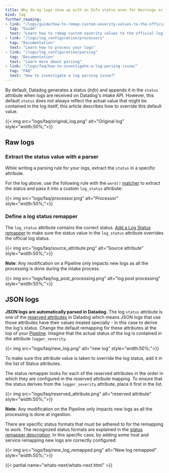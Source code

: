 ```yaml
---
title: Why do my logs show up with an Info status even for Warnings or Errors?
kind: faq
further_reading:
- link: "/logs/guide/how-to-remap-custom-severity-values-to-the-official-log-status/"
  tag: "Guide"
  text: "Learn how to remap custom severity values to the official log status"
- link: "/logs/log_configuration/processors"
  tag: "Documentation"
  text: "Learn how to process your logs"
- link: "/logs/log_configuration/parsing"
  tag: "Documentation"
  text: "Learn more about parsing"
- link: "/logs/faq/how-to-investigate-a-log-parsing-issue/"
  tag: "FAQ"
  text: "How to investigate a log parsing issue?"
---
```


By default, Datadog generates a status (*Info*) and appends it in the `status` attribute when logs are received on Datadog's intake API.
However, this default `status` does not always reflect the actual value that might be contained in the log itself; this article describes how to override this default value.

{{< img src="logs/faq/original_log.png" alt="Original log" style="width:50%;">}}

## Raw logs

### Extract the status value with a parser

While writing a parsing rule for your logs, extract the `status` in a specific attribute.

For the log above, use the following rule with the `word()` [matcher][1] to extract the status and pass it into a custom `log_status` attribute:

{{< img src="logs/faq/processor.png" alt="Processor" style="width:50%;">}}

### Define a log status remapper

The `log_status` attribute contains the correct status. [Add a Log Status remapper][2] to make sure the status value in the `log_status` attribute overrides the official log status.

{{< img src="logs/faq/source_attribute.png" alt="Source attribute" style="width:50%;">}}

**Note**: Any modification on a Pipeline only impacts new logs as all the processing is done during the intake process.

{{< img src="logs/faq/log_post_processing.png" alt="log post processing" style="width:50%;">}}

## JSON logs

**JSON logs are automatically parsed in Datadog.**
The log `status` attribute is one of the [reserved attributes][3] in Datadog which means JSON logs that use those attributes have their values treated specially - in this case to derive the log's status. Change the default remapping for these attributes at the top of your [Pipeline][4].
Imagine that the actual status of the log is contained in the attribute `logger_severity`.

{{< img src="logs/faq/new_log.png" alt="new log" style="width:50%;">}}

To make sure this attribute value is taken to override the log status, add it in the list of Status attributes.

The status remapper looks for each of the reserved attributes in the order in which they are configured in the reserved attribute mapping. To ensure that the status derives from the `logger_severity` attribute, place it first in the list.

{{< img src="logs/faq/reserved_attribute.png" alt="reserved attribute" style="width:50%;">}}

**Note**: Any modification on the Pipeline only impacts new logs as all the processing is done at ingestion.

There are specific status formats that must be adhered to for the remapping to work. The recognized status formats are explained in the [status remapper description][2]. In this specific case, by adding some host and service remapping new logs are correctly configured:

{{< img src="logs/faq/new_log_remapped.png" alt="New log remapped" style="width:50%;">}}

{{< partial name="whats-next/whats-next.html" >}}

[1]: /logs/log_configuration/parsing
[2]: /logs/log_configuration/processors/#log-status-remapper
[3]: /logs/log_configuration/attributes_naming_convention/#reserved-attributes
[4]: /logs/log_configuration/pipelines/?tab=date#preprocessing
